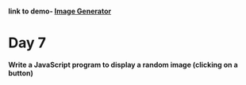 #### link to demo- [Image Generator](https://abiola-farounbi.github.io/ecx-30days-of-code/day1/)
Day 7
===========
#### Write a JavaScript program to display a random image (clicking on a button)


